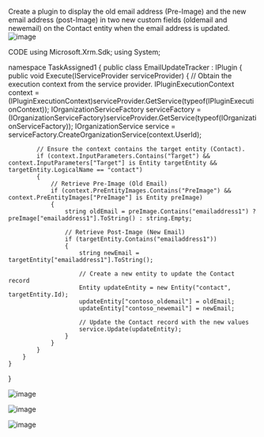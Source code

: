 Create a plugin to display the old email address (Pre-Image) and the new email address (post-Image) in two new custom fields (oldemail and newemail) on the Contact entity when the email address is updated.
 ![image](https://github.com/user-attachments/assets/1a6ae3c3-edbd-43f3-8a27-4af38dedf845)

CODE
using Microsoft.Xrm.Sdk;
using System;

namespace TaskAssigned1
{
    public class EmailUpdateTracker : IPlugin
    {
        public void Execute(IServiceProvider serviceProvider)
        {
            // Obtain the execution context from the service provider.
            IPluginExecutionContext context = (IPluginExecutionContext)serviceProvider.GetService(typeof(IPluginExecutionContext));
            IOrganizationServiceFactory serviceFactory = (IOrganizationServiceFactory)serviceProvider.GetService(typeof(IOrganizationServiceFactory));
            IOrganizationService service = serviceFactory.CreateOrganizationService(context.UserId);

            // Ensure the context contains the target entity (Contact).
            if (context.InputParameters.Contains("Target") && context.InputParameters["Target"] is Entity targetEntity && targetEntity.LogicalName == "contact")
            {
                // Retrieve Pre-Image (Old Email)
                if (context.PreEntityImages.Contains("PreImage") && context.PreEntityImages["PreImage"] is Entity preImage)
                {
                    string oldEmail = preImage.Contains("emailaddress1") ? preImage["emailaddress1"].ToString() : string.Empty;

                    // Retrieve Post-Image (New Email)
                    if (targetEntity.Contains("emailaddress1"))
                    {
                        string newEmail = targetEntity["emailaddress1"].ToString();

                        // Create a new entity to update the Contact record
                        Entity updateEntity = new Entity("contact", targetEntity.Id);
                        updateEntity["contoso_oldemail"] = oldEmail;
                        updateEntity["contoso_newemail"] = newEmail;

                        // Update the Contact record with the new values
                        service.Update(updateEntity);
                    }
                }
            }
        }
    }
}

 
 ![image](https://github.com/user-attachments/assets/9f955bc6-7504-4ae2-9215-9b876b5127b7)

 

![image](https://github.com/user-attachments/assets/f2cd43ce-46a7-4900-917a-fbe87f7b3a29)

![image](https://github.com/user-attachments/assets/6d172058-3b5d-4c17-bc33-9b6110a29c4e)
